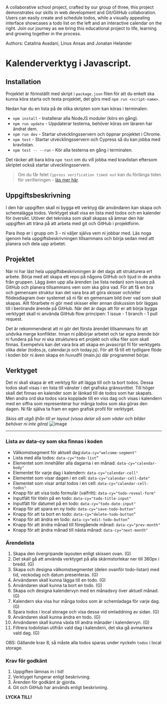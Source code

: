 A collaborative school project, crafted by our group of three, this project demonstrates our skills in web development and Git/GitHub collaboration. Users can easily create and schedule todos, while a visually appealing interface showcases a todo list on the left and an interactive calendar on the right. Join our journey as we bring this educational project to life, learning and growing together in the process.

Authors:
Catalina Avadani, Linus Ansas and Jonatan Helander

# Kalenderverktyg i Javascript.

## Installation

Projektet är förinställt med skript i `package.json` filen för att du enkelt ska kunna köra starta och testa projektet, det görs med `npm run <script-name>`.

Nedan har du en lista på de olika skripten som kan köras i terminalen:

- `npm install` - Installerar alla NodeJS moduler (körs en gång).
- `npm run update` - Uppdaterar testerna, behöver köras om läraren har ändrat dem.
- `npm run dev` - Startar utvecklingsservern och öppnar projektet i Chrome.
- `npm test` - Startar utvecklingsservern och Cypress så du kan jobba med kravlistan.
- `npm test -- --run` - Kör alla testerna en gång i terminalen.

Det räcker att bara köra `npm test` om du vill jobba med kravlistan eftersom skriptet också startar utvecklingsservern.

> Om du får felet `Cypress verification timed out` kan du förlänga tiden för verifieringen - [läs mer här](https://stackoverflow.com/questions/63667880/cypress-verification-timed-out-after-30000-milliseconds).

## Uppgiftsbeskrivning

I den här uppgiften skall ni bygga ett verktyg där användaren kan skapa och schemalägga todos. Verktyget skall visa en lista med todos och en kalender för översikt. Utöver det tekniska som skall skapas så ämnar den här uppgiften att träna på att arbeta med git och GitHub i projektform.

Para ihop er i grupp om 3 - ni väljer själva vem ni jobbar med. Läs noga igenom hela uppgiftsbeskrivningen tillsammans och börja sedan med att planera och dela upp arbetet.

## Projektet

När ni har läst hela uppgiftsbeskrivningen är det dags att strukturera ert arbete. Börja med att skapa ett repo på någons GitHub och bjud in de andra från gruppen. Lägg även upp alla ärenden (se lista nedan) som issues på GitHub och planera tillsammans vem som ska göra vad. För att få en bra och gemensam struktur kan det vara bra att göra skisser och/eller flödesdiagram över systemet så ni får en gemensam bild över vad som skall skapas. Allt förarbete ni gör med skisser eller annan diskussion bör läggas till i berörande ärende på GitHub. När det är dags att för er att börja bygga verktyget skall ni använda GitHub flow principen: 1 issue - 1 branch - 1 pull request.

Det är rekommenderat att ni gör det första ärendet tillsammans för att undvika merge konflikter. Innan ni påbörjar arbetet och tar egna ärende bör ni fundera på hur ni ska strukturera ert projekt och vilka filer som skall finnas. Exempelvis kan det vara bra att skapa en javascript fil för verktygets olika delar (todos.js, calendar.js och today.js). För att få till ett tydligare flöde i koden bör ni även skapa en huvudfil (main.js) där programmet börjar.

## Verktyget

Det ni skall skapa är ett verktyg för att lägga till och ta bort todos. Dessa todos skall visas i en lista till vänster i det grafiska gränssnittet. Till höger skall det finnas en kalender som är länkad till de todos som har skapats. Men andra ord ska todos vara kopplade till en viss dag och visas i kalendern med en siffra som representerar hur många todos som ska göras den dagen. Ni får själva ta fram en egen grafisk profil för verktyget.

_Skiss att utgå ifrån till er layout (vissa delar så som väder och bilder behöver ni inte göra)_
![image](https://user-images.githubusercontent.com/89253350/190601575-f8ef32d0-2fcc-47ff-b44b-dddb082c2db7.png)

---

### Lista av data-cy som ska finnas i koden

- Välkomstsegment för aktuell dag:`data-cy="welcome-segment"`
- Lista med alla todos: `data-cy="todo-list”`
- Elementet som innehåller alla dagarna i en månad: `data-cy="calendar-body"`
- Elementet för varje dag i kalendern: `data-cy="calendar-cell"`
- Elementet som visar dagen i en cell: `data-cy="calendar-cell-date"`
- Elementet som visar antal todos i en cell: `data-cy="calendar-cell-todos"`
- Knapp för att visa todo formulär (valfritt): `data-cy="todo-reveal-form"`
- Inputfält för titeln på en todo: `data-cy="todo-title-input"`
- Inputfält för datumet på en todo: `data-cy="todo-date-input"`
- Knapp för att spara en ny todo: `data-cy="save-todo-button"`
- Knapp för att ta bort en todo: `data-cy="delete-todo-button”`
- Knapp för att ändra en todo: `data-cy="edit-todo-button”`
- Knapp för att ändra månad till föregående månad: `data-cy="prev-month"`
- Knapp för att ändra månad till nästa månad: `data-cy="next-month"`

### Ärendelista

1. Skapa den övergripande layouten enligt skissen ovan. (G)
2. Det skall gå att använda verktyget på alla skärmstorlekar ner till 360px i bredd. (G)
3. Skapa och designa välkomstsegmentet (delen ovanför todo-listan) med tid, veckodag och datum presenteras. (G)
4. Användaren skall kunna lägga till en todo. (G)
5. Användaren skall kunna ta bort en todo. (G)
6. Skapa och designa kalendervyn med en månadsvy över aktuell månad. (G)
7. Kalendern ska visa hur många todos som är schemladaga för varje dag. (G)
8. Spara todos i local storage och visa dessa vid omladdning av sidan. (G)
9. Användaren skall kunna ändra en todo. (G)
10. Användaren skall kunna växla till andra månader i kalendervyn. (G)
11. Filtrera todolistan utifrån vald dag i kalendern, det ska gå avmarkera vald dag. (G)

OBS: Gällande krav 8, så måste alla todos sparas under nyckeln `todos` i local storage.

### Krav för godkänt

1. Uppgiften lämnas in i tid!
2. Verktyget fungerar enligt beskrivning.
3. Ärenden för godkänt är gjorda.
4. Git och GitHub har används enligt beskrivning.

**LYCKA TILL!**
